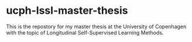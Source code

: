 # ucph-lssl-master-thesis
This is the repostory for my master thesis at the University of Copenhagen with the topic of Longitudinal Self-Supervised Learning Methods.
